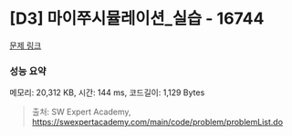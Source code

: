# [D3] 마이쭈시뮬레이션_실습 - 16744 

[문제 링크](https://swexpertacademy.com/main/code/problem/problemDetail.do?contestProbId=AYZ8hQW6H80DFARM) 

### 성능 요약

메모리: 20,312 KB, 시간: 144 ms, 코드길이: 1,129 Bytes



> 출처: SW Expert Academy, https://swexpertacademy.com/main/code/problem/problemList.do